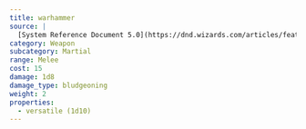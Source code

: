 ```yaml
---
title: warhammer
source: |
  [System Reference Document 5.0](https://dnd.wizards.com/articles/features/systems-reference-document-srd)
category: Weapon
subcategory: Martial
range: Melee
cost: 15
damage: 1d8
damage_type: bludgeoning
weight: 2
properties:
  - versatile (1d10)
---
```


